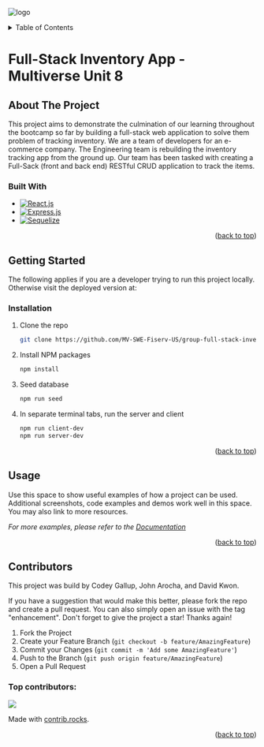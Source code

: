 ![logo](https://user-images.githubusercontent.com/44912347/202296600-c5f247d6-9616-49db-88f0-38433429d781.jpg)
<!-- Improved compatibility of back to top link: See: https://github.com/othneildrew/Best-README-Template/pull/73 -->
<a id="readme-top"></a>
<!-- TABLE OF CONTENTS -->
<details>
  <summary>Table of Contents</summary>
  <ol>
    <li>
      <a href="#about-the-project">About The Project</a>
      <ul>
        <li><a href="#built-with">Built With</a></li>
      </ul>
    </li>
    <li>
      <a href="#getting-started">Getting Started</a>
      <ul>
        <li><a href="#installation">Installation</a></li>
      </ul>
    </li>
    <li><a href="#usage">Usage</a></li>
    <li><a href="#contributing">Contributing</a></li>
  </ol>
</details>

<!-- ABOUT THE PROJECT -->
# Full-Stack Inventory App - Multiverse Unit 8
## About The Project

This project aims to demonstrate the culmination of our learning throughout the bootcamp so far by building a full-stack web application to solve them problem of tracking inventory. We are a team of developers for an e-commerce company. The Engineering team is rebuilding the inventory tracking app from the ground up. Our team has been tasked with creating a Full-Sack (front and back end) RESTful CRUD application to track the items.


### Built With
* [![React.js]][React-url]
* [![Express.js]][Express-url]
* [![Sequelize]][Sequelize-url]

<p align="right">(<a href="#readme-top">back to top</a>)</p>


<!-- GETTING STARTED -->
## Getting Started
The following applies if you are a developer trying to run this project locally. Otherwise visit the deployed version at: 

### Installation
1. Clone the repo
   ```sh
   git clone https://github.com/MV-SWE-Fiserv-US/group-full-stack-inventory-project-cos
   ```
2. Install NPM packages
   ```sh
   npm install
   ```
3. Seed database
   ```sh
   npm run seed
   ```
4. In separate terminal tabs, run the server and client
   ```sh
   npm run client-dev
   npm run server-dev
   ```
<p align="right">(<a href="#readme-top">back to top</a>)</p>


<!-- USAGE EXAMPLES -->
## Usage

Use this space to show useful examples of how a project can be used. Additional screenshots, code examples and demos work well in this space. You may also link to more resources.

_For more examples, please refer to the [Documentation](https://example.com)_

<p align="right">(<a href="#readme-top">back to top</a>)</p>

<!-- CONTRIBUTING -->
## Contributors

This project was build by Codey Gallup, John Arocha, and David Kwon.

If you have a suggestion that would make this better, please fork the repo and create a pull request. You can also simply open an issue with the tag "enhancement".
Don't forget to give the project a star! Thanks again!

1. Fork the Project
2. Create your Feature Branch (`git checkout -b feature/AmazingFeature`)
3. Commit your Changes (`git commit -m 'Add some AmazingFeature'`)
4. Push to the Branch (`git push origin feature/AmazingFeature`)
5. Open a Pull Request

### Top contributors:

<a href="https://github.com/MV-SWE-Fiserv-US/group-full-stack-inventory-project-cos/graphs/contributors">
  <img src="https://contrib.rocks/image?repo=MV-SWE-Fiserv-US/group-full-stack-inventory-project-cos" />
</a>

Made with [contrib.rocks](https://contrib.rocks).

<p align="right">(<a href="#readme-top">back to top</a>)</p>



<!-- MARKDOWN LINKS & IMAGES -->
<!-- https://www.markdownguide.org/basic-syntax/#reference-style-links -->
[React.js]: https://img.shields.io/badge/React-20232A?style=for-the-badge&logo=react&logoColor=61DAFB
[React-url]: https://reactjs.org/
[Express.js]: https://img.shields.io/badge/Express.js-000000?logo=express&logoColor=fff&style=flat
[Express-url]: https://expressjs.com/
[Sequelize]: https://img.shields.io/badge/-Sequelize-52B0E7?style=flat-square&logo=sequelize&labelColor=52B0E7&logoColor=FFF
[Sequelize-url]: https://sequelize.org/


